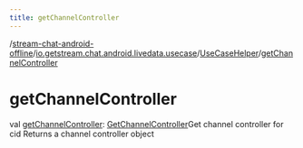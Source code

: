 ```yaml
---
title: getChannelController
---
```

/[stream-chat-android-offline](../../index.md)/[io.getstream.chat.android.livedata.usecase](../index.md)/[UseCaseHelper](index.md)/[getChannelController](getChannelController.md)  
  
  
  
# getChannelController  
val [getChannelController](getChannelController.md): [GetChannelController](../GetChannelController/index.md)Get channel controller for cid Returns a channel controller object

